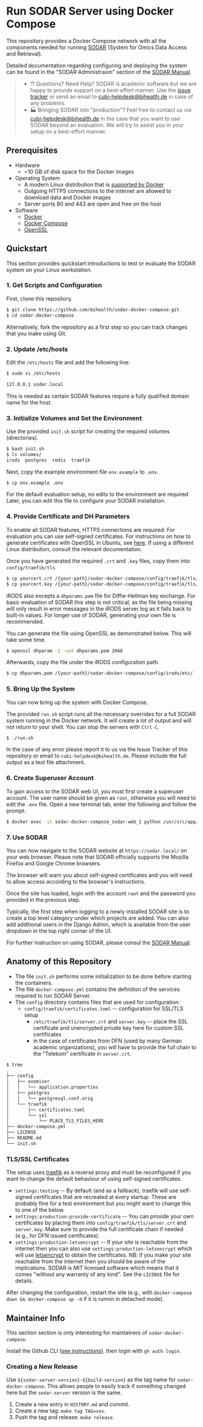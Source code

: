 # Run SODAR Server using Docker Compose

This repository provides a Docker Compose network with all the components needed for running [SODAR](https://github.org/bihealth/sodar-server) (System for Omics Data Access and Retrieval).

Detailed documentation regarding configuring and deploying the system can be found in the "SODAR Administraion" section of the [SODAR Manual](https://sodar-server.readthedocs.io/en/latest/admin_overview.html).

> - :interrobang: Questions? Need Help?
>   SODAR is academic software but we are happy to provide support on a best-effort manner.
>   Use the [issue tracker](https://github.com/bihealth/sodar-docker-compose/issues) or send an email to cubi-helpdesk@bihealth.de in case of any problems.
> - :factory: Bringing SODAR into "production"?
>   Feel free to contact us via cubi-helpdesk@bihealth.de in the case that you want to use SODAR beyond an evaluation.
>   We will try to assist you in your setup on a best-effort manner.


## Prerequisites

- Hardware
    - ~10 GB of disk space for the Docker images
- Operating System
    - A modern Linux distribution that is [supported by Docker](https://docs.docker.com/engine/install/#server)
    - Outgoing HTTPS connections to the internet are allowed to download data and Docker images
    - Server ports 80 and 443 are open and free on the host
- Software
    - [Docker](https://docs.docker.com/get-docker/)
    - [Docker Compose](https://docs.docker.com/compose/install/)
    - [OpenSSL](https://www.openssl.org/)


## Quickstart

This section provides quickstart introductions to test or evaluate the SODAR system on your Linux workstation.

### 1. Get Scripts and Configuration

First, clone this repository.

```bash
$ git clone https://github.com/bihealth/sodar-docker-compose.git
$ cd sodar-docker-compose
```

Alternatively, fork the repository as a first step so you can track changes that you make using Git.

### 2. Update /etc/hosts

Edit the `/etc/hosts` file and add the following line:

```bash
$ sudo vi /etc/hosts

127.0.0.1 sodar.local
```

This is needed as certain SODAR features require a fully qualified domain name for the host.

### 3. Initialize Volumes and Set the Environment

Use the provided `init.sh` script for creating the required volumes (directories).

```bash
$ bash init.sh
$ ls volumes/
irods  postgres  redis  traefik
```

Next, copy the example environment file `env.example` to `.env`.

```bash
$ cp env.example .env
```

For the default evaluation setup, no edits to the environment are required Later, you can edit this file to configure your SODAR installation.

### 4. Provide Certificate and DH Parameters

To enable all SODAR features, HTTPS connections are required. For evaluation you can use self-signed certificates. For instructions on how to generate certificates with OpenSSL in Ubuntu, see [here](https://ubuntu.com/server/docs/security-certificates). If using a different Linux distribution, consult the relevant documentation.

Once you have generated the required `.crt` and `.key` files, copy them into `config/traefik/tls`.

```bash
$ cp yourcert.crt /{your-path}/sodar-docker-compose/config/traefik/tls/server.crt
$ cp yourcert.key /{your-path}/sodar-docker-compose/config/traefik/tls/server.key
```

iRODS also excepts a `dhparams.pem` file for Diffie-Hellman key exchange. For basic evaluation of SODAR this step is not critical, as the file being missing will only result in error messages in the iRODS server log as it falls back to built-in values. For longer use of SODAR, generating your own file is recommended.

You can generate the file using OpenSSL as demonstrated below. This will take some time.

```bash
$ openssl dhparam -2 -out dhparams.pem 2048
```

Afterwards, copy the file under the iRODS configuration path.

```bash
$ cp dhparams.pem /{your-path}/sodar-docker-compose/config/irods/etc/
```

### 5. Bring Up the System

You can now bring up the system with Docker Compose.

The provided `run.sh` script runs all the necessary overrides for a full SODAR
system running in the Docker network. It will create a lot of output and will not return to your shell. You can stop the servers with `Ctrl-C`.

```bash
$ ./run.sh
```

In the case of any error please report it to us via the Issue Tracker of this repository or email to `cubi-helpdesk@bihealth.de`. Please include the full output as a text file attachment.

### 6. Create Superuser Account

To gain access to the SODAR web UI, you must first create a superuser account. The user name should be given as `root`, otherwise you will need to edit the `.env` file. Open a new terminal tab, enter the following and follow the prompt:

```bash
$ docker exec -it sodar-docker-compose_sodar-web_1 python /usr/src/app/manage.py createsuperuser --skip-checks --username root
```

### 7. Use SODAR

You can now navigate to the SODAR website at `https://sodar.local/` on your web browser. Please note that SODAR officially supports the Mozilla Firefox and Google Chrome browsers.

The browser will warn you about self-signed certificates and you will need to allow access according to the browser's instructions.

Once the site has loaded, login with the account `root` and the password you provided in the previous step.

Typically, the first step when logging to a newly installed SODAR site is to create a top level category under which projects are added. You can also add additional users in the Django Admin, which is available from the user dropdown in the top right corner of the UI.

For further instruction on using SODAR, please consul the [SODAR Manual](https://sodar-server.readthedocs.io/en/latest/).


## Anatomy of this Repository

- The file `init.sh` performs some initialization to be done before starting the containers.
- The file `docker-compose.yml` contains the definition of the services required to run SODAR Server.
- The `config` directory contains files that are used for configuration:
    - `config/traefik/certificates.toml` -- configuration for SSL/TLS setup
        - `/etc/traefik/tls/server.crt` and `server.key` -- place the SSL certificate and unencrypted private key here for custom SSL certificates
        - in the case of certificates from DFN (used by many German academic organizations), you will have to provide the full chain to the "Telekom" certificate in `server.crt`.

```bash
$ tree
.
├── config
│   ├── exomiser
│   │   └── application.properties
│   ├── postgres
│   │   └── postgresql.conf.orig
│   └── traefik
│       ├── certificates.toml
│       └── ssl
│           └── PLACE_TLS_FILES_HERE
├── docker-compose.yml
├── LICENSE
├── README.md
└── init.sh
```

### TLS/SSL Certificates

The setup uses [traefik](https://traefik.io/) as a reverse proxy and must be reconfigured if you want to change the default behaviour of using self-signed certificates.

- `settings:testing` --
  By default (and as a fallback), traefik will use self-signed certificates that are recreated at every startup.
  These are probably fine for a test environment but you might want to change this to one of the below.
- `settings:production-provide-certificate` --
  You can provide your own certificates by placing them into `config/traefik/tls/server.crt` and `server.key`.
  Make sure to provide the full certificate chain if needed (e.g., for DFN issued certificates).
- `settings:production-letsencrypt` --
  If your site is reachable from the internet then you can also use `settings:production-letsencrypt` which will use [letsencrypt](https://letsencrypt.org/) to obtain the certificates.
  NB: if you make your site reachable from the internet then you should be aware of the implications.
  SODAR is MIT licensed software which means that it comes "without any warranty of any kind". See the `LICENSE` file for details.

After changing the configuration, restart the site (e.g., with `docker-compose down && docker-compose up -d` if it is runnin in detached mode).


## Maintainer Info

This section section is only interesting for maintainers of `sodar-docker-compose`.

Install the Github CLI ([see instructions](https://github.com/cli/cli#installation)), then login with `gh auth login`.

### Creating a New Release

Use `${sodar-server-version}-${build-version}` as the tag name for `sodar-docker-compose`.
This allows people to easily track if something changed here but the `sodar-server` version is the same.

1. Create a new entry in `HISTORY.md` and commit.
2. Create a new tag: `make tag TAG=vxx`.
3. Push the tag and release: `make release`.
